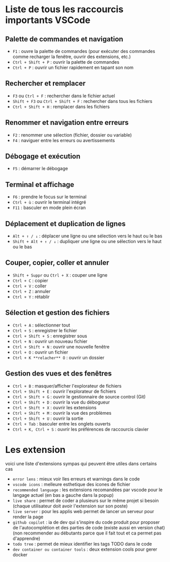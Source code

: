 # Liste de tous les raccourcis importants VSCode

## Palette de commandes et navigation

- `F1` : ouvre la palette de commandes (pour exécuter des commandes comme recharger la fenêtre, ouvrir des extensions, etc.)
- `Ctrl + Shift + P` : ouvrir la palette de commandes
- `Ctrl + P` : ouvrir un fichier rapidement en tapant son nom

## Rechercher et remplacer

- `F3` ou `Ctrl + F` : rechercher dans le fichier actuel
- `Shift + F3` ou `Ctrl + Shift + F` : rechercher dans tous les fichiers
- `Ctrl + Shift + H` : remplacer dans les fichiers

## Renommer et navigation entre erreurs

- `F2` : renommer une sélection (fichier, dossier ou variable)
- `F4` : naviguer entre les erreurs ou avertissements

## Débogage et exécution

- `F5` : démarrer le débogage

## Terminal et affichage

- `F6` : prendre le focus sur le terminal
- `Ctrl + ù` : ouvrir le terminal intégré
- `F11` : basculer en mode plein écran

## Déplacement et duplication de lignes

- `Alt + ↑ / ↓` : déplacer une ligne ou une sélection vers le haut ou le bas
- `Shift + Alt + ↑ / ↓` : dupliquer une ligne ou une sélection vers le haut ou le bas

## Couper, copier, coller et annuler

- `Shift + Suppr` ou `Ctrl + X` : couper une ligne
- `Ctrl + C` : copier
- `Ctrl + V` : coller
- `Ctrl + Z` : annuler
- `Ctrl + Y` : rétablir

## Sélection et gestion des fichiers

- `Ctrl + A` : sélectionner tout
- `Ctrl + S` : enregistrer le fichier
- `Ctrl + Shift + S` : enregistrer sous
- `Ctrl + N` : ouvrir un nouveau fichier
- `Ctrl + Shift + N` : ouvrir une nouvelle fenêtre
- `Ctrl + O` : ouvrir un fichier
- `Ctrl + K **relacher** O` : ouvrir un dossier

## Gestion des vues et des fenêtres

- `Ctrl + B` : masquer/afficher l'explorateur de fichiers
- `Ctrl + Shift + E` : ouvrir l'explorateur de fichiers
- `Ctrl + Shift + G` : ouvrir le gestionnaire de source control (Git)
- `Ctrl + Shift + D` : ouvrir la vue du débogueur
- `Ctrl + Shift + X` : ouvrir les extensions
- `Ctrl + Shift + M` : ouvrir la vue des problèmes
- `Ctrl + Shift + U` : ouvrir la sortie
- `Ctrl + Tab` : basculer entre les onglets ouverts
- `Ctrl + K, Ctrl + S` : ouvrir les préférences de raccourcis clavier

# Les extension

voici une liste d'extensions sympas qui peuvent être utiles dans certains cas

- `error lens` : mieux voir lles erreurs et warnings dans le code
- `vscode icons` : melleure esthetique des icones de fichier
- `recommended language` : les extensions recomandées par vscode pour le langage actuel (en bas a gauche dans la popup)
- `live share` : permet de coder a plusieurs sur le même projet si besoin (chaque utilisateur doit avoir l'extension sur son poste)
- `live server` : pour les applis web permet de lancer un serveur pour render la page
- `github copilot` : ia de dev qui s'inspire du code produit pour proposer de l'autocomplétion et des parties de code (existe aussi en version chat) (non recommender au débutants parce que il fait tout et ca permet pas d'apprendre)
- `todo tree` : permet de mieux identifier les tags TODO dans le code
- `dev container ou container tools` : deux extension cools pour gerer docker

